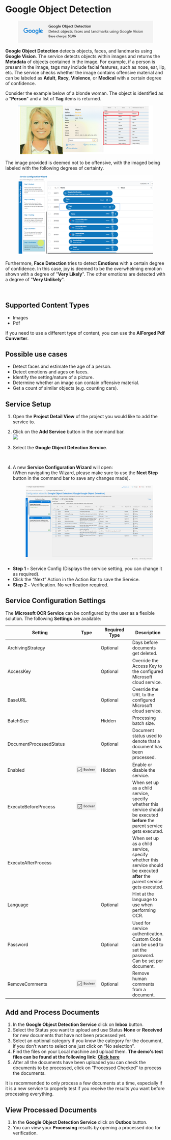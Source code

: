 # Google Object Detection

<figure><img src="../../.gitbook/assets/image (48) (1) (1).png" alt=""><figcaption></figcaption></figure>

**Google Object Detection** detects objects, faces, and landmarks using **Google Vision**. The service detects objects within images and returns the **Metadata** of objects contained in the image. For example, if a person is present in the image, tags may include facial features, such as nose, ear, lip, etc. The service checks whether the image contains offensive material and can be labeled as **Adult**, **Racy**, **Violence**, or **Medical** with a certain degree of confidence.

Consider the example below of a blonde woman. The object is identified as a "**Person**" and a list of **Tag** items is returned.

<figure><img src="../../.gitbook/assets/image (61) (2).png" alt=""><figcaption></figcaption></figure>

The image provided is deemed not to be offensive, with the imaged being labeled with the following degrees of certainty.

<figure><img src="../../.gitbook/assets/image (12) (1).png" alt=""><figcaption></figcaption></figure>

Furthermore, **Face Detection** tries to detect **Emotions** with a certain degree of confidence. In this case, joy is deemed to be the overwhelming emotion shown with a degree of "**Very Likely**". The other emotions are detected with a degree of "**Very Unlikely**".

<figure><img src="../../.gitbook/assets/image (4) (2).png" alt=""><figcaption></figcaption></figure>

## Supported Content Types

* Images
* Pdf

If you need to use a different type of content, you can use the **AIForged Pdf Converter**.

## Possible use cases

* Detect faces and estimate the age of a person.
* Detect emotions and ages on faces.
* Identify the setting/nature of a picture.
* Determine whether an image can contain offensive material.
* Get a count of similar objects (e.g. counting cars).

## Service Setup

1. Open the **Project Detail View** of the project you would like to add the service to.
2. Click on the **Add Service** button in the command bar.\
   ![](<../../.gitbook/assets/image (82) (2).png>)
3.  Select the **Google Object Detection Service**.

    <figure><img src="../../.gitbook/assets/image (17) (2).png" alt=""><figcaption></figcaption></figure>
4.  A new **Service Configuration Wizard** will open:\
    (When navigating the Wizard, please make sure to use the **Next Step** button in the command bar to save any changes made).

    <figure><img src="../../.gitbook/assets/image (13) (3) (1).png" alt=""><figcaption></figcaption></figure>

* **Step 1 -** Service Config (Displays the service setting, you can change it as required).
* Click the “Next” Action in the Action Bar to save the Service.
* **Step 2 -** Verification. No verification required.

## Service Configuration Settings

The **Microsoft OCR Service** can be configured by the user as a flexible solution. The following **Settings** are available:

<table><thead><tr><th width="256">Setting</th><th width="126">Type</th><th width="139">Required Type</th><th>Description</th></tr></thead><tbody><tr><td>ArchivingStrategy</td><td><img src="../../.gitbook/assets/image (14) (6).png" alt=""></td><td>Optional</td><td>Days before documents get deleted.</td></tr><tr><td>AccessKey</td><td><img src="../../.gitbook/assets/image (7) (2).png" alt=""></td><td>Optional</td><td>Override the Access Key to the configured Microsoft cloud service.</td></tr><tr><td>BaseURL</td><td><img src="../../.gitbook/assets/image (7) (2).png" alt=""></td><td>Optional</td><td>Override the URL to the configured Microsoft cloud service.</td></tr><tr><td>BatchSize</td><td><img src="../../.gitbook/assets/image (5) (3).png" alt=""></td><td>Hidden</td><td>Processing batch size.</td></tr><tr><td>DocumentProcessedStatus</td><td><img src="../../.gitbook/assets/image (6) (4).png" alt=""></td><td>Optional</td><td>Document status used to denote that a document has been processed.</td></tr><tr><td>Enabled</td><td><img src="../../.gitbook/assets/image (15) (1) (3) (1).png" alt=""></td><td>Hidden</td><td>Enable or disable the service.</td></tr><tr><td>ExecuteBeforeProcess</td><td><img src="../../.gitbook/assets/image (15) (1) (3) (2).png" alt=""></td><td></td><td>When set up as a child service, specify whether this service should be executed <strong>before</strong> the parent service gets executed.</td></tr><tr><td>ExecuteAfterProcess</td><td><img src="../../.gitbook/assets/image (1) (1) (3) (1) (2) (7).png" alt=""></td><td></td><td>When set up as a child service, specify whether this service should be executed <strong>after</strong> the parent service gets executed.</td></tr><tr><td>Language</td><td><img src="../../.gitbook/assets/image (7) (2).png" alt=""></td><td>Optional</td><td>Hint at the language to use when performing OCR.</td></tr><tr><td>Password</td><td><img src="../../.gitbook/assets/image (3) (5) (1).png" alt=""></td><td>Optional</td><td>Used for service authentication. Custom Code can be used to set the password. Can be set per document.</td></tr><tr><td>RemoveComments</td><td><img src="../../.gitbook/assets/image (1) (1) (3) (1) (1) (2) (1) (3).png" alt=""></td><td>Optional</td><td>Remove human comments from a document.</td></tr></tbody></table>

## Add and Process Documents

1. In the **Google Object Detection Service** click on **Inbox** button.
2. Select the Status you want to upload and use Status **None** or **Received** for new documents that have not been processed yet.
3. Select an optional category if you know the category for the document, if you don’t want to select one just click on “No selection”.
4. Find the files on your Local machine and upload them. **The demo's test files can be found at the following link:** [**Click here**](https://docs.aiforged.com/DemoDocuments/ABBYY%20Classification%20%20Testing.zip)
5. After all the documents have been uploaded you can check the documents to be processed, click on “Processed Checked” to process the documents.

It is recommended to only process a few documents at a time, especially if it is a new service to properly test if you receive the results you want before processing everything.

## View Processed Documents

1. In the **Google Object Detection Service** click on **Outbox** button.
2. You can view your **Processing** results by opening a processed doc for verification.
